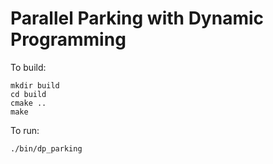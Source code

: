 # Parallel Parking with Dynamic Programming

To build:

```
mkdir build
cd build
cmake ..
make
```

To run:

```
./bin/dp_parking
```
